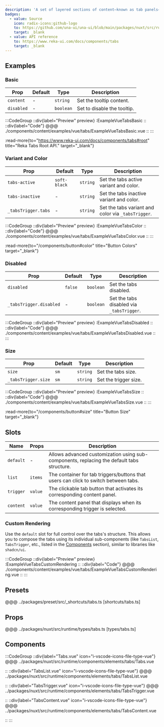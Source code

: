 ```yaml
---
description: 'A set of layered sections of content—known as tab panels—that are displayed one at a time.'
badges:
  - value: Source
    icon: radix-icons:github-logo
    to: https://github.com/una-ui/una-ui/blob/main/packages/nuxt/src/runtime/components/elements/tabs/Tabs.vue
    target: _blank
  - value: API reference
    to: https://www.reka-ui.com/docs/components/tabs
    target: _blank
---
```


## Examples

### Basic

| Prop       | Default | Type      | Description                 |
| ---------- | ------- | --------- | --------------------------- |
| `content`  | -       | `string`  | Set the tooltip content.    |
| `disabled` | -       | `boolean` | Set to disable the tooltip. |

:::CodeGroup
::div{label="Preview" preview}
:ExampleVueTabsBasic
::
::div{label="Code"}
@@@ ./components/content/examples/vue/tabs/ExampleVueTabsBasic.vue
::
:::

:read-more{to="https://www.reka-ui.com/docs/components/tabs#root" title="Reka Tabs Root API." target="_blank"}

### Variant and Color

| Prop                | Default      | Type     | Description                                        |
| ------------------- | ------------ | -------- | -------------------------------------------------- |
| `tabs-active`       | `soft-black` | `string` | Set the tabs active variant and color.             |
| `tabs-inactive`     | -            | `string` | Set the tabs inactive variant and color.           |
| `_tabsTrigger.tabs` | -            | `string` | Set the tabs variant and color via `_tabsTrigger`. |

:::CodeGroup
::div{label="Preview" preview}
:ExampleVueTabsColor
::
::div{label="Code"}
@@@ ./components/content/examples/vue/tabs/ExampleVueTabsColor.vue
::
:::

:read-more{to="/components/button#color" title="Button Colors" target="_blank"}

### Disabled

| Prop                    | Default | Type      | Description                               |
| ----------------------- | ------- | --------- | ----------------------------------------- |
| `disabled`              | `false` | `boolean` | Set the tabs disabled.                    |
| `_tabsTrigger.disabled` | -       | `boolean` | Set the tabs disabled via `_tabsTrigger`. |

:::CodeGroup
::div{label="Preview" preview}
:ExampleVueTabsDisabled
::
::div{label="Code"}
@@@ ./components/content/examples/vue/tabs/ExampleVueTabsDisabled.vue
::
:::

### Size

| Prop                | Default | Type     | Description           |
| ------------------- | ------- | -------- | --------------------- |
| `size`              | `sm`    | `string` | Set the tabs size.    |
| `_tabsTrigger.size` | `sm`    | `string` | Set the trigger size. |

:::CodeGroup
::div{label="Preview" preview}
:ExampleVueTabsSize
::
::div{label="Code"}
@@@ ./components/content/examples/vue/tabs/ExampleVueTabsSize.vue
::
:::

:read-more{to="/components/button#size" title="Button Size" target="_blank"}

## Slots

| Name      | Props   | Description                                                                               |
| --------- | ------- | ----------------------------------------------------------------------------------------- |
| `default` | -       | Allows advanced customization using sub-components, replacing the default tabs structure. |
| `list`    | `items` | The container for tab triggers/buttons that users can click to switch between tabs.       |
| `trigger` | `value` | The clickable tab button that activates its corresponding content panel.                  |
| `content` | `value` | The content panel that displays when its corresponding trigger is selected.               |

### Custom Rendering

Use the `default` slot for full control over the tabs's structure. This allows you to compose the tabs using its individual sub-components (like `TabsList`, `TabsTrigger`, etc., listed in the [Components](#components) section), similar to libraries like `shadcn/ui`.

:::CodeGroup
::div{label="Preview" preview}
:ExampleVueTabsCustomRendering
::
::div{label="Code"}
@@@ ./components/content/examples/vue/tabs/ExampleVueTabsCustomRendering.vue
::
:::

## Presets

@@@ ../packages/preset/src/_shortcuts/tabs.ts [shortcuts/tabs.ts]

## Props

@@@ ../packages/nuxt/src/runtime/types/tabs.ts [types/tabs.ts]

## Components

:::CodeGroup
::div{label="Tabs.vue" icon="i-vscode-icons-file-type-vue"}
@@@ ../packages/nuxt/src/runtime/components/elements/tabs/Tabs.vue

::
::div{label="TabsList.vue" icon="i-vscode-icons-file-type-vue"}
@@@ ../packages/nuxt/src/runtime/components/elements/tabs/TabsList.vue

::
::div{label="TabsTrigger.vue" icon="i-vscode-icons-file-type-vue"}
@@@ ../packages/nuxt/src/runtime/components/elements/tabs/TabsTrigger.vue

::
::div{label="TabsContent.vue" icon="i-vscode-icons-file-type-vue"}
@@@ ../packages/nuxt/src/runtime/components/elements/tabs/TabsContent.vue

::
:::
